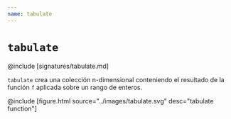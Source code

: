 ```yaml
---
name: tabulate
---
```


# `tabulate`

@include [signatures/tabulate.md]

`tabulate` crea una colección n-dimensional conteniendo el resultado de la función `f` aplicada sobre un rango de enteros.

@include [figure.html source="../images/tabulate.svg" desc="tabulate function"]
